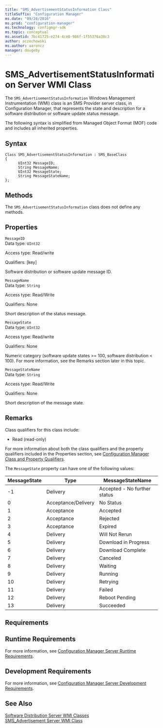 ```yaml
---
title: "SMS_AdvertisementStatusInformation Class"
titleSuffix: "Configuration Manager"
ms.date: "09/20/2016"
ms.prod: "configuration-manager"
ms.technology: configmgr-sdk
ms.topic: conceptual
ms.assetid: 7bc41725-e274-4ce8-986f-1f55376a38c3
author: aczechowski
ms.author: aaroncz
manager: dougeby
---
```

# SMS_AdvertisementStatusInformation Server WMI Class
The `SMS_AdvertisementStatusInformation` Windows Management Instrumentation (WMI) class is an SMS Provider server class, in Configuration Manager, that represents the state and description for a software distribution or software update status message.  

 The following syntax is simplified from Managed Object Format (MOF) code and includes all inherited properties.  

## Syntax  

```  
Class SMS_AdvertisementStatusInformation : SMS_BaseClass  
{  
      UInt32 MessageID;  
      String MessageName;  
      UInt32 MessageState;  
      String MessageStateName;  
};  
```  

## Methods  
 The `SMS_AdvertisementStatusInformation` class does not define any methods.  

## Properties  
 `MessageID`  
 Data type: `UInt32`  

 Access type: Read/write  

 Qualifiers: [key]  

 Software distribution or software update message ID.  

 `MessageName`  
 Data type: `String`  

 Access type: Read/Write  

 Qualifiers: None  

 Short description of the status message.  

 `MessageState`  
 Data type: `UInt32`  

 Access type: Read/write  

 Qualifiers: None  

 Numeric category (software update states >= 100, software distribution < 100). For more information, see the Remarks section later in this topic.  

 `MessageStateName`  
 Data type: `String`  

 Access type: Read/Write  

 Qualifiers: None  

 Short description of the message state.  

## Remarks  
 Class qualifiers for this class include:  

-   Read (read-only)  

 For more information about both the class qualifiers and the property qualifiers included in the Properties section, see [Configuration Manager Class and Property Qualifiers](../../../../../develop/reference/misc/class-and-property-qualifiers.md).  

 The `MessageState` property can have one of the following values:  

|MessageState|Type|MessageStateName|  
|------------------|----------|----------------------|  
|-1|Delivery|Accepted - No further status|  
|0|Acceptance/Delivery|No Status|  
|1|Acceptance|Accepted|  
|2|Acceptance|Rejected|  
|3|Acceptance|Expired|  
|4|Delivery|Will Not Rerun|  
|5|Delivery|Download in Progress|  
|6|Delivery|Download Complete|  
|7|Delivery|Canceled|  
|8|Delivery|Waiting|  
|9|Delivery|Running|  
|10|Delivery|Retrying|  
|11|Delivery|Failed|  
|12|Delivery|Reboot Pending|  
|13|Delivery|Succeeded|  

## Requirements  

## Runtime Requirements  
 For more information, see [Configuration Manager Server Runtime Requirements](../../../../../develop/core/reqs/server-runtime-requirements.md).  

## Development Requirements  
 For more information, see [Configuration Manager Server Development Requirements](../../../../../develop/core/reqs/server-development-requirements.md).  

## See Also  
 [Software Distribution Server WMI Classes](../../../../../develop/reference/core/servers/configure/software-distribution-server-wmi-classes.md)   
 [SMS_Advertisement Server WMI Class](../../../../../develop/reference/core/servers/configure/sms_advertisement-server-wmi-class.md)
